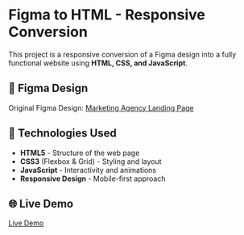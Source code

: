 # Figma to HTML - Responsive Conversion

This project is a responsive conversion of a Figma design into a fully functional website using **HTML, CSS, and JavaScript**.

## 🎨 Figma Design

Original Figma Design: [Marketing Agency Landing Page](https://www.figma.com/design/juoTIxA5eJA78UhODygx9A/Marketing-Agency-Landing-Page-(Community)?node-id=1-749&t=HdQ74taVrPOXJupx-0)

## 🚀 Technologies Used

- **HTML5** - Structure of the web page
- **CSS3** (Flexbox & Grid) - Styling and layout
- **JavaScript** - Interactivity and animations
- **Responsive Design** - Mobile-first approach

## 🌐 Live Demo
[Live Demo](https://01057057kim.github.io/Marketing-Agency/)
